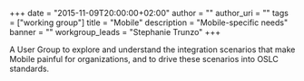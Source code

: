 +++
date = "2015-11-09T20:00:00+02:00"
author = ""
author_uri = ""
tags = ["working group"]
title = "Mobile"
description = "Mobile-specific needs"
banner = ""
workgroup_leads = "Stephanie Trunzo"
+++

A User Group to explore and understand the integration scenarios that make Mobile painful for organizations, and to drive these scenarios into OSLC standards.
